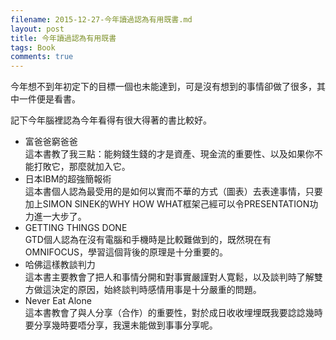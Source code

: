 ```yaml
---
filename: 2015-12-27-今年讀過認為有用既書.md
layout: post
title: 今年讀過認為有用既書
tags: Book
comments: true
---
```


今年想不到年初定下的目標一個也未能達到，可是沒有想到的事情卻做了很多，其中一件便是看書。

記下今年腦裡認為今年看得有很大得著的書比較好。

* 富爸爸窮爸爸  
這本書教了我三點：能夠錢生錢的才是資產、現金流的重要性、以及如果你不能打敗它，那麼就加入它。
* 日本IBM的超強簡報術  
這本書個人認為最受用的是如何以實而不華的方式（圖表）去表達事情，只要加上SIMON SINEK的WHY HOW WHAT框架己經可以令PRESENTATION功力進一大步了。
* GETTING THINGS DONE  
GTD個人認為在沒有電腦和手機時是比較難做到的，既然現在有OMNIFOCUS，學習這個背後的原理是十分重要的。
* 哈佛這樣教談判力  
這本書主要教會了把人和事情分開和對事實嚴謹對人寛鬆，以及談判時了解雙方做這決定的原因，始終談判時感情用事是十分嚴重的問題。
* Never Eat Alone  
這本書教會了與人分享（合作）的重要性，對於成日收收埋埋既我要諗諗幾時要分享幾時要唔分享，我還未能做到事事分享呢。